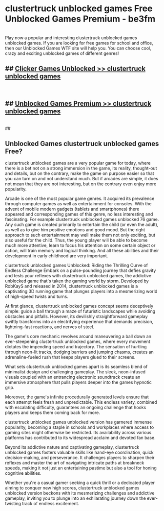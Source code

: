 # clustertruck unblocked games  Free Unblocked Games Premium - be3fm <br>
<br>
Play now a popular and interesting clustertruck unblocked games unblocked games. If you are looking for free games for school and office, then our Unblocked Games WTF site will help you. You can choose cool, crazy and exciting unblocked games of different genres!


## ##  [Clicker Games Unblocked >> clustertruck unblocked games](http://freeplayer.one?title=clustertruck_unblocked_games&ref=UGames)
  <br>

##  ## [Unblocked Games Premium >> clustertruck unblocked games](http://freeplayer.one?title=clustertruck_unblocked_games&ref=UGames)
  <br>
  ##



## Unblocked Games clustertruck unblocked games Free?

clustertruck unblocked games are a very popular game for today, where there is a bet not on a strong immersion in the game, its reality, thought-out and details, but on the contrary, make the game on purpose easier so that you can turn on and not understand much. But if arcades are simple, it does not mean that they are not interesting, but on the contrary even enjoy more popularity.

Arcade is one of the most popular game genres. It acquired its prevalence through computer games as well as entertainment for consoles. With the advent of mobile modern gadgets (tablets and smartphones) there appeared and corresponding games of this genre, no less interesting and fascinating. For example clustertruck unblocked games unblocked 76 game. Any such game is created primarily to entertain the child (or even the adult), as well as to give him positive emotions and good mood. But the right approach to such entertainment may well make them not only exciting, but also useful for the child. Thus, the young player will be able to become much more attentive, learn to focus his attention on some certain object or action, will train memory and logical thinking. And all these abilities and their development in early childhood are very important.

clustertruck unblocked games Unblocked: Riding the Thrilling Curve of Endless Challenge
Embark on a pulse-pounding journey that defies gravity and tests your reflexes with clustertruck unblocked games, the addictive unblocked game that's taken the gaming world by storm. Developed by RobKayS and released in 2014, clustertruck unblocked games is a captivating 3D running game that plunges players into a mesmerizing world of high-speed twists and turns.

At first glance, clustertruck unblocked games concept seems deceptively simple: guide a ball through a maze of futuristic landscapes while avoiding obstacles and pitfalls. However, its devilishly straightforward gameplay swiftly transforms into an electrifying experience that demands precision, lightning-fast reactions, and nerves of steel.

The game's core mechanic revolves around maneuvering a ball down an ever-steepening clustertruck unblocked games, where every movement dictates the impending speed and trajectory. The sensation of hurtling through neon-lit tracks, dodging barriers and jumping chasms, creates an adrenaline-fueled rush that keeps players glued to their screens.

What sets clustertruck unblocked games apart is its seamless blend of minimalist design and challenging gameplay. The sleek, neon-infused visuals coupled with an entrancing electronic soundtrack create an immersive atmosphere that pulls players deeper into the games hypnotic grip.

Moreover, the game's infinite procedurally generated levels ensure that each attempt feels fresh and unpredictable. This endless variety, combined with escalating difficulty, guarantees an ongoing challenge that hooks players and keeps them coming back for more.

clustertruck unblocked games unblocked version has garnered immense popularity, becoming a staple in schools and workplaces where access to gaming sites might otherwise be restricted. Its availability across various platforms has contributed to its widespread acclaim and devoted fan base.

Beyond its addictive nature and captivating gameplay, clustertruck unblocked games fosters valuable skills like hand-eye coordination, quick decision-making, and perseverance. It challenges players to sharpen their reflexes and master the art of navigating intricate paths at breakneck speeds, making it not just an entertaining pastime but also a tool for honing cognitive abilities.

Whether you're a casual gamer seeking a quick thrill or a dedicated player aiming to conquer new high scores, clustertruck unblocked games unblocked version beckons with its mesmerizing challenges and addictive gameplay, inviting you to plunge into an exhilarating journey down the ever-twisting track of endless excitement.